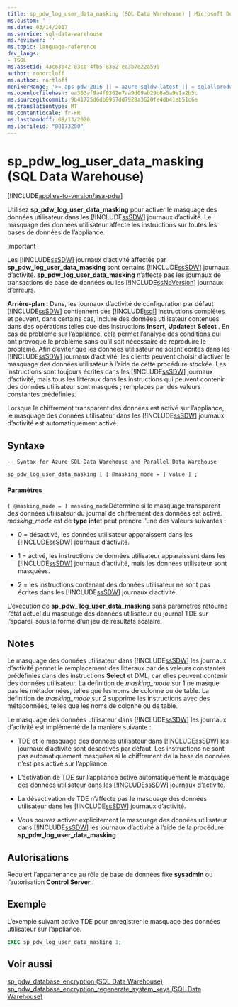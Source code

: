 ```yaml
---
title: sp_pdw_log_user_data_masking (SQL Data Warehouse) | Microsoft Docs
ms.custom: ''
ms.date: 03/14/2017
ms.service: sql-data-warehouse
ms.reviewer: ''
ms.topic: language-reference
dev_langs:
- TSQL
ms.assetid: 43c63b42-03cb-4fb5-8362-ec3b7e22a590
author: ronortloff
ms.author: rortloff
monikerRange: '>= aps-pdw-2016 || = azure-sqldw-latest || = sqlallproducts-allversions'
ms.openlocfilehash: ea363af9a4f9362e7aa9d09ab29b8a5a9e1a2b5c
ms.sourcegitcommit: 9b41725d6db9957dd7928a3620fe4db41eb51c6e
ms.translationtype: MT
ms.contentlocale: fr-FR
ms.lasthandoff: 08/13/2020
ms.locfileid: "88173200"
---
```

# <a name="sp_pdw_log_user_data_masking-sql-data-warehouse"></a>sp_pdw_log_user_data_masking (SQL Data Warehouse)
[!INCLUDE[applies-to-version/asa-pdw](../../includes/applies-to-version/asa-pdw.md)]

  Utilisez **sp_pdw_log_user_data_masking** pour activer le masquage des données utilisateur dans les [!INCLUDE[ssSDW](../../includes/sssdw-md.md)] journaux d’activité. Le masquage des données utilisateur affecte les instructions sur toutes les bases de données de l’appliance.  
  
> [!IMPORTANT]  
>  Les [!INCLUDE[ssSDW](../../includes/sssdw-md.md)] journaux d’activité affectés par **sp_pdw_log_user_data_masking** sont certains [!INCLUDE[ssSDW](../../includes/sssdw-md.md)] journaux d’activité. **sp_pdw_log_user_data_masking** n’affecte pas les journaux de transactions de base de données ou les [!INCLUDE[ssNoVersion](../../includes/ssnoversion-md.md)] journaux d’erreurs.  
  
 **Arrière-plan :** Dans, les journaux d’activité de configuration par défaut [!INCLUDE[ssSDW](../../includes/sssdw-md.md)] contiennent des [!INCLUDE[tsql](../../includes/tsql-md.md)] instructions complètes et peuvent, dans certains cas, inclure des données utilisateur contenues dans des opérations telles que des instructions **Insert**, **Update**et **Select** . En cas de problème sur l’appliance, cela permet l’analyse des conditions qui ont provoqué le problème sans qu’il soit nécessaire de reproduire le problème. Afin d’éviter que les données utilisateur ne soient écrites dans les [!INCLUDE[ssSDW](../../includes/sssdw-md.md)] journaux d’activité, les clients peuvent choisir d’activer le masquage des données utilisateur à l’aide de cette procédure stockée. Les instructions sont toujours écrites dans les [!INCLUDE[ssSDW](../../includes/sssdw-md.md)] journaux d’activité, mais tous les littéraux dans les instructions qui peuvent contenir des données utilisateur sont masqués ; remplacés par des valeurs constantes prédéfinies.  
  
 Lorsque le chiffrement transparent des données est activé sur l’appliance, le masquage des données utilisateur dans les [!INCLUDE[ssSDW](../../includes/sssdw-md.md)] journaux d’activité est automatiquement activé.  
  
## <a name="syntax"></a>Syntaxe  
  
```syntaxsql  
-- Syntax for Azure SQL Data Warehouse and Parallel Data Warehouse  
  
sp_pdw_log_user_data_masking [ [ @masking_mode = ] value ] ;  
```  
  
#### <a name="parameters"></a>Paramètres  
`[ @masking_mode = ] masking_mode`Détermine si le masquage transparent des données utilisateur du journal de chiffrement des données est activé. *masking_mode* est de **type int**et peut prendre l’une des valeurs suivantes :  
  
-   0 = désactivé, les données utilisateur apparaissent dans les [!INCLUDE[ssSDW](../../includes/sssdw-md.md)] journaux d’activité.  
  
-   1 = activé, les instructions de données utilisateur apparaissent dans les [!INCLUDE[ssSDW](../../includes/sssdw-md.md)] journaux d’activité, mais les données utilisateur sont masquées.  
  
-   2 = les instructions contenant des données utilisateur ne sont pas écrites dans les [!INCLUDE[ssSDW](../../includes/sssdw-md.md)] journaux d’activité.  
  
 L’exécution de **sp_pdw_ log_user_data_masking** sans paramètres retourne l’état actuel du masquage des données utilisateur du journal TDE sur l’appareil sous la forme d’un jeu de résultats scalaire.  
  
## <a name="remarks"></a>Notes  
 Le masquage des données utilisateur dans [!INCLUDE[ssSDW](../../includes/sssdw-md.md)] les journaux d’activité permet le remplacement des littéraux par des valeurs constantes prédéfinies dans des instructions **Select** et DML, car elles peuvent contenir des données utilisateur. La définition de *masking_mode* sur 1 ne masque pas les métadonnées, telles que les noms de colonne ou de table. La définition de *masking_mode* sur 2 supprime les instructions avec des métadonnées, telles que les noms de colonne ou de table.  
  
 Le masquage des données utilisateur dans [!INCLUDE[ssSDW](../../includes/sssdw-md.md)] les journaux d’activité est implémenté de la manière suivante :  
  
-   TDE et le masquage des données utilisateur dans [!INCLUDE[ssSDW](../../includes/sssdw-md.md)] les journaux d’activité sont désactivés par défaut. Les instructions ne sont pas automatiquement masquées si le chiffrement de la base de données n’est pas activé sur l’appliance.  
  
-   L’activation de TDE sur l’appliance active automatiquement le masquage des données utilisateur dans les [!INCLUDE[ssSDW](../../includes/sssdw-md.md)] journaux d’activité.  
  
-   La désactivation de TDE n’affecte pas le masquage des données utilisateur dans les [!INCLUDE[ssSDW](../../includes/sssdw-md.md)] journaux d’activité.  
  
-   Vous pouvez activer explicitement le masquage des données utilisateur dans [!INCLUDE[ssSDW](../../includes/sssdw-md.md)] les journaux d’activité à l’aide de la procédure **sp_pdw_log_user_data_masking** .  
  
## <a name="permissions"></a>Autorisations  
 Requiert l’appartenance au rôle de base de données fixe **sysadmin** ou l’autorisation **Control Server** .  
  
## <a name="example"></a>Exemple  
 L’exemple suivant active TDE pour enregistrer le masquage des données utilisateur sur l’appliance.  
  
```sql  
EXEC sp_pdw_log_user_data_masking 1;  
```  
  
## <a name="see-also"></a>Voir aussi  
 [sp_pdw_database_encryption &#40;SQL Data Warehouse&#41;](../../relational-databases/system-stored-procedures/sp-pdw-database-encryption-sql-data-warehouse.md)   
 [sp_pdw_database_encryption_regenerate_system_keys &#40;SQL Data Warehouse&#41;](../../relational-databases/system-stored-procedures/sp-pdw-database-encryption-regenerate-system-keys-sql-data-warehouse.md)  
  
  
